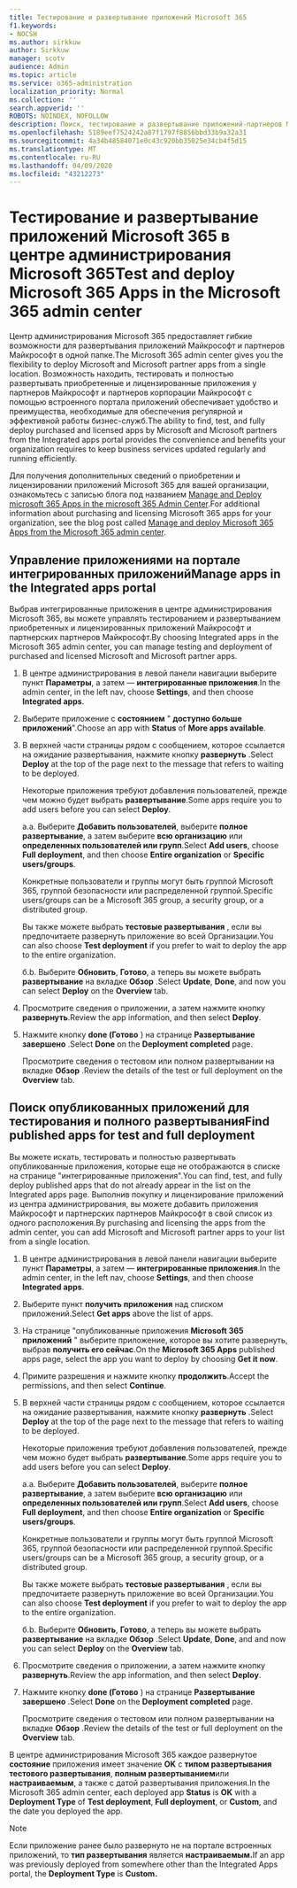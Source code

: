 ```yaml
---
title: Тестирование и развертывание приложений Microsoft 365
f1.keywords:
- NOCSH
ms.author: sirkkuw
author: Sirkkuw
manager: scotv
audience: Admin
ms.topic: article
ms.service: o365-administration
localization_priority: Normal
ms.collection: ''
search.appverid: ''
ROBOTS: NOINDEX, NOFOLLOW
description: Поиск, тестирование и развертывание приложений-партнеров Майкрософт и партнеров Майкрософт для пользователей и групп в Организации с помощью встроенного портала приложений в центре администрирования Microsoft 365.
ms.openlocfilehash: 5189eef7524242a87f1797f8856bbd33b9a32a31
ms.sourcegitcommit: 4a34b48584071e0c43c920bb35025e34cb4f5d15
ms.translationtype: MT
ms.contentlocale: ru-RU
ms.lasthandoff: 04/09/2020
ms.locfileid: "43212273"
---
```

# <a name="test-and-deploy-microsoft-365-apps-in-the-microsoft-365-admin-center"></a><span data-ttu-id="6c32f-103">Тестирование и развертывание приложений Microsoft 365 в центре администрирования Microsoft 365</span><span class="sxs-lookup"><span data-stu-id="6c32f-103">Test and deploy Microsoft 365 Apps in the Microsoft 365 admin center</span></span>

<span data-ttu-id="6c32f-104">Центр администрирования Microsoft 365 предоставляет гибкие возможности для развертывания приложений Майкрософт и партнеров Майкрософт в одной папке.</span><span class="sxs-lookup"><span data-stu-id="6c32f-104">The Microsoft 365 admin center gives you the flexibility to deploy Microsoft and Microsoft partner apps from a single location.</span></span> <span data-ttu-id="6c32f-105">Возможность находить, тестировать и полностью развертывать приобретенные и лицензированные приложения у партнеров Майкрософт и партнеров корпорации Майкрософт с помощью встроенного портала приложений обеспечивает удобство и преимущества, необходимые для обеспечения регулярной и эффективной работы бизнес-служб.</span><span class="sxs-lookup"><span data-stu-id="6c32f-105">The ability to find, test, and fully deploy purchased and licensed apps by Microsoft and Microsoft partners from the Integrated apps portal provides the convenience and benefits your organization requires to keep business services updated regularly and running efficiently.</span></span>  

<span data-ttu-id="6c32f-106">Для получения дополнительных сведений о приобретении и лицензировании приложений Microsoft 365 для вашей организации, ознакомьтесь с записью блога под названием [Manage and Deploy microsoft 365 Apps in the microsoft 365 Admin Center](https://techcommunity.microsoft.com/t5/microsoft-365-blog/manage-and-deploy-microsoft-365-apps-from-the-microsoft-365/ba-p/1194324).</span><span class="sxs-lookup"><span data-stu-id="6c32f-106">For additional information about purchasing and licensing Microsoft 365 apps for your organization, see the blog post called [Manage and deploy Microsoft 365 Apps from the Microsoft 365 admin center](https://techcommunity.microsoft.com/t5/microsoft-365-blog/manage-and-deploy-microsoft-365-apps-from-the-microsoft-365/ba-p/1194324).</span></span>
  
## <a name="manage-apps-in-the-integrated-apps-portal"></a><span data-ttu-id="6c32f-107">Управление приложениями на портале интегрированных приложений</span><span class="sxs-lookup"><span data-stu-id="6c32f-107">Manage apps in the Integrated apps portal</span></span>

<span data-ttu-id="6c32f-108">Выбрав интегрированные приложения в центре администрирования Microsoft 365, вы можете управлять тестированием и развертыванием приобретенных и лицензированных приложений Майкрософт и партнерских партнеров Майкрософт.</span><span class="sxs-lookup"><span data-stu-id="6c32f-108">By choosing Integrated apps in the Microsoft 365 admin center, you can manage testing and deployment of purchased and licensed Microsoft and Microsoft partner apps.</span></span> 

1. <span data-ttu-id="6c32f-109">В центре администрирования в левой панели навигации выберите пункт **Параметры**, а затем — **интегрированные приложения**.</span><span class="sxs-lookup"><span data-stu-id="6c32f-109">In the admin center, in the left nav, choose **Settings**, and then choose **Integrated apps**.</span></span> 

2. <span data-ttu-id="6c32f-110">Выберите приложение с **состоянием** " **доступно больше приложений**".</span><span class="sxs-lookup"><span data-stu-id="6c32f-110">Choose an app with **Status** of **More apps available**.</span></span>

3. <span data-ttu-id="6c32f-111">В верхней части страницы рядом с сообщением, которое ссылается на ожидание развертывания, нажмите кнопку **развернуть** .</span><span class="sxs-lookup"><span data-stu-id="6c32f-111">Select **Deploy** at the top of the page next to the message that refers to waiting to be deployed.</span></span>

    <span data-ttu-id="6c32f-112">Некоторые приложения требуют добавления пользователей, прежде чем можно будет выбрать **развертывание**.</span><span class="sxs-lookup"><span data-stu-id="6c32f-112">Some apps require you to add users before you can select **Deploy**.</span></span>

    <span data-ttu-id="6c32f-113">а.</span><span class="sxs-lookup"><span data-stu-id="6c32f-113">a.</span></span> <span data-ttu-id="6c32f-114">Выберите **Добавить пользователей**, выберите **полное развертывание**, а затем выберите **всю организацию** или **определенных пользователей или групп**.</span><span class="sxs-lookup"><span data-stu-id="6c32f-114">Select **Add users**, choose **Full deployment**, and then choose **Entire organization** or **Specific users/groups**.</span></span>

    <span data-ttu-id="6c32f-115">Конкретные пользователи и группы могут быть группой Microsoft 365, группой безопасности или распределенной группой.</span><span class="sxs-lookup"><span data-stu-id="6c32f-115">Specific users/groups can be a Microsoft 365 group, a security group, or a distributed group.</span></span>

    <span data-ttu-id="6c32f-116">Вы также можете выбрать **тестовые развертывания** , если вы предпочитаете развернуть приложение во всей Организации.</span><span class="sxs-lookup"><span data-stu-id="6c32f-116">You can also choose **Test deployment** if you prefer to wait to deploy the app to the entire organization.</span></span>

    <span data-ttu-id="6c32f-117">б.</span><span class="sxs-lookup"><span data-stu-id="6c32f-117">b.</span></span> <span data-ttu-id="6c32f-118">Выберите **Обновить**, **Готово**, а теперь вы можете выбрать **развертывание** на вкладке **Обзор** .</span><span class="sxs-lookup"><span data-stu-id="6c32f-118">Select **Update**, **Done**, and now you can select **Deploy** on the **Overview** tab.</span></span>  

4. <span data-ttu-id="6c32f-119">Просмотрите сведения о приложении, а затем нажмите кнопку **развернуть**.</span><span class="sxs-lookup"><span data-stu-id="6c32f-119">Review the app information, and then select **Deploy**.</span></span> 

5. <span data-ttu-id="6c32f-120">Нажмите кнопку **done (Готово** ) на странице **Развертывание завершено** .</span><span class="sxs-lookup"><span data-stu-id="6c32f-120">Select **Done** on the **Deployment completed** page.</span></span> 

    <span data-ttu-id="6c32f-121">Просмотрите сведения о тестовом или полном развертывании на вкладке **Обзор** .</span><span class="sxs-lookup"><span data-stu-id="6c32f-121">Review the details of the test or full deployment on the **Overview** tab.</span></span>

## <a name="find-published-apps-for-test-and-full-deployment"></a><span data-ttu-id="6c32f-122">Поиск опубликованных приложений для тестирования и полного развертывания</span><span class="sxs-lookup"><span data-stu-id="6c32f-122">Find published apps for test and full deployment</span></span> 

<span data-ttu-id="6c32f-123">Вы можете искать, тестировать и полностью развертывать опубликованные приложения, которые еще не отображаются в списке на странице "интегрированные приложения".</span><span class="sxs-lookup"><span data-stu-id="6c32f-123">You can find, test, and fully deploy published apps that do not already appear in the list on the Integrated apps page.</span></span> <span data-ttu-id="6c32f-124">Выполнив покупку и лицензирование приложений из центра администрирования, вы можете добавить приложения Майкрософт и партнерских партнеров Майкрософт в свой список из одного расположения.</span><span class="sxs-lookup"><span data-stu-id="6c32f-124">By purchasing and licensing the apps from the admin center, you can add Microsoft and Microsoft partner apps to your list from a single location.</span></span>

1. <span data-ttu-id="6c32f-125">В центре администрирования в левой панели навигации выберите пункт **Параметры**, а затем — **интегрированные приложения**.</span><span class="sxs-lookup"><span data-stu-id="6c32f-125">In the admin center, in the left nav, choose **Settings**, and then choose **Integrated apps**.</span></span> 

2. <span data-ttu-id="6c32f-126">Выберите пункт **получить приложения** над списком приложений.</span><span class="sxs-lookup"><span data-stu-id="6c32f-126">Select **Get apps** above the list of apps.</span></span>

3. <span data-ttu-id="6c32f-127">На странице "опубликованные приложения **Microsoft 365 приложений** " выберите приложение, которое вы хотите развернуть, выбрав **получить его сейчас**.</span><span class="sxs-lookup"><span data-stu-id="6c32f-127">On the **Microsoft 365 Apps** published apps page, select the app you want to deploy by choosing **Get it now**.</span></span>

4. <span data-ttu-id="6c32f-128">Примите разрешения и нажмите кнопку **продолжить**.</span><span class="sxs-lookup"><span data-stu-id="6c32f-128">Accept the permissions, and then select **Continue**.</span></span>

5. <span data-ttu-id="6c32f-129">В верхней части страницы рядом с сообщением, которое ссылается на ожидание развертывания, нажмите кнопку **развернуть** .</span><span class="sxs-lookup"><span data-stu-id="6c32f-129">Select **Deploy** at the top of the page next to the message that refers to waiting to be deployed.</span></span>

    <span data-ttu-id="6c32f-130">Некоторые приложения требуют добавления пользователей, прежде чем можно будет выбрать **развертывание**.</span><span class="sxs-lookup"><span data-stu-id="6c32f-130">Some apps require you to add users before you can select **Deploy**.</span></span>

    <span data-ttu-id="6c32f-131">а.</span><span class="sxs-lookup"><span data-stu-id="6c32f-131">a.</span></span> <span data-ttu-id="6c32f-132">Выберите **Добавить пользователей**, выберите **полное развертывание**, а затем выберите **всю организацию** или **определенных пользователей или групп**.</span><span class="sxs-lookup"><span data-stu-id="6c32f-132">Select **Add users**, choose **Full deployment**, and then choose **Entire organization** or **Specific users/groups**.</span></span>

    <span data-ttu-id="6c32f-133">Конкретные пользователи и группы могут быть группой Microsoft 365, группой безопасности или распределенной группой.</span><span class="sxs-lookup"><span data-stu-id="6c32f-133">Specific users/groups can be a Microsoft 365 group, a security group, or a distributed group.</span></span>

    <span data-ttu-id="6c32f-134">Вы также можете выбрать **тестовые развертывания** , если вы предпочитаете развернуть приложение во всей Организации.</span><span class="sxs-lookup"><span data-stu-id="6c32f-134">You can also choose **Test deployment** if you prefer to wait to deploy the app to the entire organization.</span></span>

    <span data-ttu-id="6c32f-135">б.</span><span class="sxs-lookup"><span data-stu-id="6c32f-135">b.</span></span> <span data-ttu-id="6c32f-136">Выберите **Обновить**, **Готово**, а теперь вы можете выбрать **развертывание** на вкладке **Обзор** .</span><span class="sxs-lookup"><span data-stu-id="6c32f-136">Select **Update**, **Done**, and and now you can select **Deploy** on the **Overview** tab.</span></span>  

6. <span data-ttu-id="6c32f-137">Просмотрите сведения о приложении, а затем нажмите кнопку **развернуть**.</span><span class="sxs-lookup"><span data-stu-id="6c32f-137">Review the app information, and then select **Deploy**.</span></span> 

7. <span data-ttu-id="6c32f-138">Нажмите кнопку **done (Готово** ) на странице **Развертывание завершено** .</span><span class="sxs-lookup"><span data-stu-id="6c32f-138">Select **Done** on the **Deployment completed** page.</span></span> 

    <span data-ttu-id="6c32f-139">Просмотрите сведения о тестовом или полном развертывании на вкладке **Обзор** .</span><span class="sxs-lookup"><span data-stu-id="6c32f-139">Review the details of the test or full deployment on the **Overview** tab.</span></span>

<span data-ttu-id="6c32f-140">В центре администрирования Microsoft 365 каждое развернутое **состояние** приложения имеет значение **OK** с **типом развертывания** **тестового развертывания**, **полным развертыванием**или **настраиваемым**, а также с датой развертывания приложения.</span><span class="sxs-lookup"><span data-stu-id="6c32f-140">In the Microsoft 365 admin center, each deployed app **Status** is **OK** with a **Deployment Type** of **Test deployment**, **Full deployment**, or **Custom**, and the date you deployed the app.</span></span>

> [!NOTE]
> <span data-ttu-id="6c32f-141">Если приложение ранее было развернуто не на портале встроенных приложений, то **тип развертывания** является **настраиваемым.**</span><span class="sxs-lookup"><span data-stu-id="6c32f-141">If an app was previously deployed from somewhere other than the Integrated Apps portal, the **Deployment Type** is **Custom.**</span></span>
  